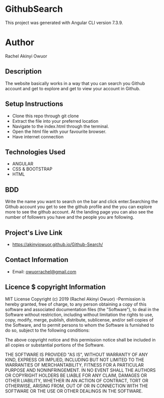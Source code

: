# GithubSearch
This project was generated with Angular CLI version 7.3.9.

# Author
Rachel Akinyi Owuor
## Description
The website basically works in a way that you can search you Github account and get to explore and get to view your account in Github.

## Setup Instructions
* Clone this repo through git clone
* Extract the file into your preferred location
* Navigate to the index.html through the terminal.
* Open the html file with your favourite browser.
* Have internet connection
## Technologies Used
* ANGULAR
* CSS & BOOTSTRAP
* HTML
## BDD
Write the name you want to search on the bar and click enter.Searching the Github account you get to see the github profile and the you can explore more to see the github account.
At the landing page you can also see the number of followers you have and the people you are following.
## Project's Live Link
* https://akinyiowuor.github.io/Github-Search/
## Contact Information
* Email: owuorrachel@gmail.com
## Licence $ copyright Information
MIT License Copyright (c) 2019 (Rachel Akinyi Owuor) -Permission is hereby granted, free of charge, to any person obtaining a copy of this software and associated documentation files (the "Software"), to deal in the Software without restriction, including without limitation the rights to use, copy, modify, merge, publish, distribute, sublicense, and/or sell copies of the Software, and to permit persons to whom the Software is furnished to do so, subject to the following conditions:

The above copyright notice and this permission notice shall be included in all copies or substantial portions of the Software.

THE SOFTWARE IS PROVIDED "AS IS", WITHOUT WARRANTY OF ANY KIND, EXPRESS OR IMPLIED, INCLUDING BUT NOT LIMITED TO THE WARRANTIES OF MERCHANTABILITY, FITNESS FOR A PARTICULAR PURPOSE AND NONINFRINGEMENT. IN NO EVENT SHALL THE AUTHORS OR COPYRIGHT HOLDERS BE LIABLE FOR ANY CLAIM, DAMAGES OR OTHER LIABILITY, WHETHER IN AN ACTION OF CONTRACT, TORT OR OTHERWISE, ARISING FROM, OUT OF OR IN CONNECTION WITH THE SOFTWARE OR THE USE OR OTHER DEALINGS IN THE SOFTWARE.
